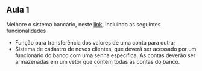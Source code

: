 ## Aula 1

Melhore o sistema bancário, neste <a href="https://github.com/Pguilhermem/InformaticaIndustrialUFJF/tree/main/C%2B%2B/Aula5/SistemaBancario"> link</a>, incluindo as seguintes funcionalidades

- Função para transferência dos valores de uma conta para outra;
- Sistema de cadastro de novos clientes, que deverá ser acessado por um funcionário do banco com uma senha específica. As contas deverão ser armazenadas em um vetor que contém todas as contas do banco.